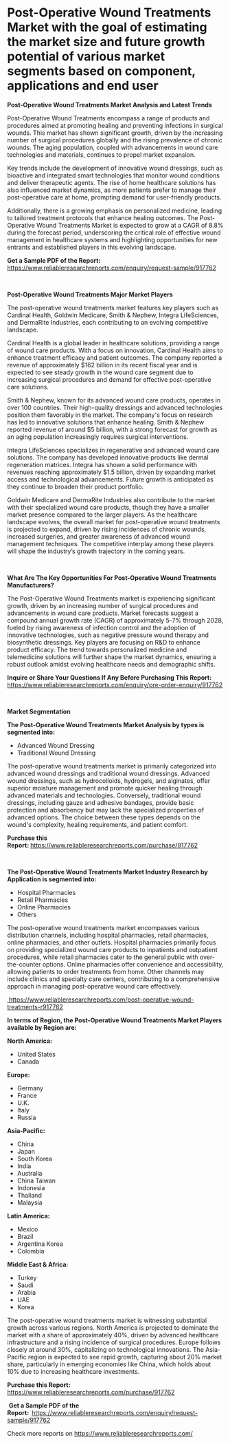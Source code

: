 <p><h1>Post-Operative Wound Treatments Market with the goal of estimating the market size and future growth potential of various market segments based on component, applications and end user</h1></p><p><strong>Post-Operative Wound Treatments Market Analysis and Latest Trends</strong></p>
<p><p>Post-Operative Wound Treatments encompass a range of products and procedures aimed at promoting healing and preventing infections in surgical wounds. This market has shown significant growth, driven by the increasing number of surgical procedures globally and the rising prevalence of chronic wounds. The aging population, coupled with advancements in wound care technologies and materials, continues to propel market expansion. </p><p>Key trends include the development of innovative wound dressings, such as bioactive and integrated smart technologies that monitor wound conditions and deliver therapeutic agents. The rise of home healthcare solutions has also influenced market dynamics, as more patients prefer to manage their post-operative care at home, prompting demand for user-friendly products. </p><p>Additionally, there is a growing emphasis on personalized medicine, leading to tailored treatment protocols that enhance healing outcomes. The Post-Operative Wound Treatments Market is expected to grow at a CAGR of 8.8% during the forecast period, underscoring the critical role of effective wound management in healthcare systems and highlighting opportunities for new entrants and established players in this evolving landscape.</p></p>
<p><strong>Get a Sample PDF of the Report:&nbsp;</strong> <a href="https://www.reliableresearchreports.com/enquiry/request-sample/917762?utm_campaign=2646&utm_medium=2&utm_source=Github&utm_content=ia&utm_term=03032025&utm_id=post-operative-wound-treatments">https://www.reliableresearchreports.com/enquiry/request-sample/917762</a></p>
<p>&nbsp;</p>
<p><strong>Post-Operative Wound Treatments Major Market Players</strong></p>
<p><p>The post-operative wound treatments market features key players such as Cardinal Health, Goldwin Medicare, Smith & Nephew, Integra LifeSciences, and DermaRite Industries, each contributing to an evolving competitive landscape.</p><p>Cardinal Health is a global leader in healthcare solutions, providing a range of wound care products. With a focus on innovation, Cardinal Health aims to enhance treatment efficacy and patient outcomes. The company reported a revenue of approximately $162 billion in its recent fiscal year and is expected to see steady growth in the wound care segment due to increasing surgical procedures and demand for effective post-operative care solutions.</p><p>Smith & Nephew, known for its advanced wound care products, operates in over 100 countries. Their high-quality dressings and advanced technologies position them favorably in the market. The company's focus on research has led to innovative solutions that enhance healing. Smith & Nephew reported revenue of around $5 billion, with a strong forecast for growth as an aging population increasingly requires surgical interventions.</p><p>Integra LifeSciences specializes in regenerative and advanced wound care solutions. The company has developed innovative products like dermal regeneration matrices. Integra has shown a solid performance with revenues reaching approximately $1.5 billion, driven by expanding market access and technological advancements. Future growth is anticipated as they continue to broaden their product portfolio.</p><p>Goldwin Medicare and DermaRite Industries also contribute to the market with their specialized wound care products, though they have a smaller market presence compared to the larger players. As the healthcare landscape evolves, the overall market for post-operative wound treatments is projected to expand, driven by rising incidences of chronic wounds, increased surgeries, and greater awareness of advanced wound management techniques. The competitive interplay among these players will shape the industry’s growth trajectory in the coming years.</p></p>
<p>&nbsp;</p>
<p><strong>What Are The Key Opportunities For Post-Operative Wound Treatments Manufacturers?</strong></p>
<p><p>The Post-Operative Wound Treatments market is experiencing significant growth, driven by an increasing number of surgical procedures and advancements in wound care products. Market forecasts suggest a compound annual growth rate (CAGR) of approximately 5-7% through 2028, fueled by rising awareness of infection control and the adoption of innovative technologies, such as negative pressure wound therapy and biosynthetic dressings. Key players are focusing on R&D to enhance product efficacy. The trend towards personalized medicine and telemedicine solutions will further shape the market dynamics, ensuring a robust outlook amidst evolving healthcare needs and demographic shifts.</p></p>
<p><strong>Inquire or Share Your Questions If Any Before Purchasing This Report:</strong> <a href="https://www.reliableresearchreports.com/enquiry/pre-order-enquiry/917762?utm_campaign=2646&utm_medium=2&utm_source=Github&utm_content=ia&utm_term=03032025&utm_id=post-operative-wound-treatments">https://www.reliableresearchreports.com/enquiry/pre-order-enquiry/917762</a></p>
<p>&nbsp;</p>
<p><strong>Market Segmentation</strong></p>
<p><strong>The Post-Operative Wound Treatments Market Analysis by types is segmented into:</strong></p>
<p><ul><li>Advanced Wound Dressing</li><li>Traditional Wound Dressing</li></ul></p>
<p><p>The post-operative wound treatments market is primarily categorized into advanced wound dressings and traditional wound dressings. Advanced wound dressings, such as hydrocolloids, hydrogels, and alginates, offer superior moisture management and promote quicker healing through advanced materials and technologies. Conversely, traditional wound dressings, including gauze and adhesive bandages, provide basic protection and absorbency but may lack the specialized properties of advanced options. The choice between these types depends on the wound's complexity, healing requirements, and patient comfort.</p></p>
<p><strong>Purchase this Report:&nbsp;</strong><a href="https://www.reliableresearchreports.com/purchase/917762?utm_campaign=2646&utm_medium=2&utm_source=Github&utm_content=ia&utm_term=03032025&utm_id=post-operative-wound-treatments">https://www.reliableresearchreports.com/purchase/917762</a></p>
<p>&nbsp;</p>
<p><strong>The Post-Operative Wound Treatments Market Industry Research by Application is segmented into:</strong></p>
<p><ul><li>Hospital Pharmacies</li><li>Retail Pharmacies</li><li>Online Pharmacies</li><li>Others</li></ul></p>
<p><p>The post-operative wound treatments market encompasses various distribution channels, including hospital pharmacies, retail pharmacies, online pharmacies, and other outlets. Hospital pharmacies primarily focus on providing specialized wound care products to inpatients and outpatient procedures, while retail pharmacies cater to the general public with over-the-counter options. Online pharmacies offer convenience and accessibility, allowing patients to order treatments from home. Other channels may include clinics and specialty care centers, contributing to a comprehensive approach in managing post-operative wound care effectively.</p></p>
<p><a href="https://www.reliableresearchreports.com/post-operative-wound-treatments-r917762?utm_campaign=2646&utm_medium=2&utm_source=Github&utm_content=ia&utm_term=03032025&utm_id=post-operative-wound-treatments">&nbsp;https://www.reliableresearchreports.com/post-operative-wound-treatments-r917762</a></p>
<p><strong>In terms of Region, the Post-Operative Wound Treatments Market Players available by Region are:</strong></p>
<p>
    <p> <strong> North America: </strong>
        <ul>
            <li>United States</li>
            <li>Canada</li>
        </ul>
        </p> 
    <p> <strong> Europe: </strong>
        <ul>
            <li>Germany</li>
            <li>France</li>
            <li>U.K.</li>
            <li>Italy</li>
            <li>Russia</li>
        </ul>
        </p> 
    <p> <strong> Asia-Pacific: </strong>
        <ul>
            <li>China</li>
            <li>Japan</li>
            <li>South Korea</li>
            <li>India</li>
            <li>Australia</li>
            <li>China Taiwan</li>
            <li>Indonesia</li>
            <li>Thailand</li>
            <li>Malaysia</li>
        </ul>
        </p> 
    <p> <strong> Latin America: </strong>
        <ul>
            <li>Mexico</li>
            <li>Brazil</li>
            <li>Argentina Korea</li>
            <li>Colombia</li>
        </ul>
        </p> 
    <p> <strong> Middle East & Africa: </strong>
        <ul>
            <li>Turkey</li>
            <li>Saudi</li>
            <li>Arabia</li>
            <li>UAE</li>
            <li>Korea</li>
        </ul>
    </p>
    </p>
<p><p>The post-operative wound treatments market is witnessing substantial growth across various regions. North America is projected to dominate the market with a share of approximately 40%, driven by advanced healthcare infrastructure and a rising incidence of surgical procedures. Europe follows closely at around 30%, capitalizing on technological innovations. The Asia-Pacific region is expected to see rapid growth, capturing about 20% market share, particularly in emerging economies like China, which holds about 10% due to increasing healthcare investments.</p></p>
<p><strong>Purchase this Report: </strong><a href="https://www.reliableresearchreports.com/purchase/917762?utm_campaign=2646&utm_medium=2&utm_source=Github&utm_content=ia&utm_term=03032025&utm_id=post-operative-wound-treatments">https://www.reliableresearchreports.com/purchase/917762</a></p>
<p>&nbsp;<strong>Get a Sample PDF of the Report:&nbsp;&nbsp;</strong><a href="https://www.reliableresearchreports.com/enquiry/request-sample/917762?utm_campaign=2646&utm_medium=2&utm_source=Github&utm_content=ia&utm_term=03032025&utm_id=post-operative-wound-treatments">https://www.reliableresearchreports.com/enquiry/request-sample/917762</a></p>
<p><strong></strong></p>
<p>Check more reports on <a href="https://www.reliableresearchreports.com/?utm_campaign=2646&utm_medium=2&utm_source=Github&utm_content=ia&utm_term=03032025&utm_id=post-operative-wound-treatments">https://www.reliableresearchreports.com/</a></p>